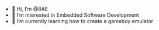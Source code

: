 - 👋 Hi, I’m @8AE
- 👀 I’m interested in Embedded Software Development
- 🌱 I’m currently learning how to create a gameboy emulator

<!---
8AE/8AE is a ✨ special ✨ repository because its `README.md` (this file) appears on your GitHub profile.
You can click the Preview link to take a look at your changes.
--->
